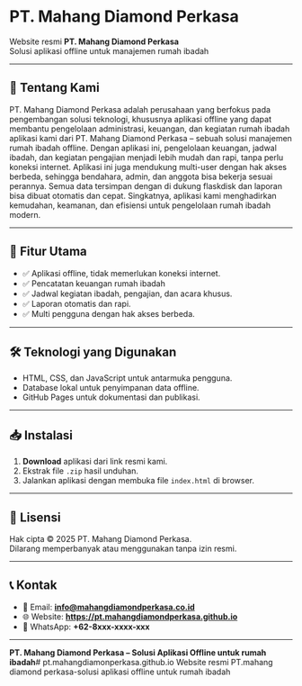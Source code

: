 # PT. Mahang Diamond Perkasa

Website resmi **PT. Mahang Diamond Perkasa**  
Solusi aplikasi offline untuk manajemen rumah ibadah 

---

## 📌 Tentang Kami
PT. Mahang Diamond Perkasa adalah perusahaan yang berfokus pada pengembangan solusi teknologi, khususnya aplikasi offline yang dapat membantu pengelolaan administrasi, keuangan, dan kegiatan rumah ibadah aplikasi kami dari PT. Mahang Diamond Perkasa – sebuah solusi manajemen rumah ibadah offline.
Dengan aplikasi ini, pengelolaan keuangan, jadwal ibadah, dan kegiatan pengajian menjadi lebih mudah dan rapi, tanpa perlu koneksi internet.
Aplikasi ini juga mendukung multi-user dengan hak akses berbeda, sehingga bendahara, admin, dan anggota bisa bekerja sesuai perannya.
Semua data tersimpan dengan di dukung flaskdisk dan laporan bisa dibuat otomatis dan cepat.
Singkatnya, aplikasi kami menghadirkan kemudahan, keamanan, dan efisiensi untuk pengelolaan rumah ibadah modern.

---

## 🎯 Fitur Utama
- ✅ Aplikasi offline, tidak memerlukan koneksi internet.
- ✅ Pencatatan keuangan rumah ibadah
- ✅ Jadwal kegiatan ibadah, pengajian, dan acara khusus.
- ✅ Laporan otomatis dan rapi.
- ✅ Multi pengguna dengan hak akses berbeda.

---

## 🛠️ Teknologi yang Digunakan
- HTML, CSS, dan JavaScript untuk antarmuka pengguna.
- Database lokal untuk penyimpanan data offline.
- GitHub Pages untuk dokumentasi dan publikasi.

---

## 📥 Instalasi
1. **Download** aplikasi dari link resmi kami.
2. Ekstrak file `.zip` hasil unduhan.
3. Jalankan aplikasi dengan membuka file `index.html` di browser.

---

## 📄 Lisensi
Hak cipta © 2025 PT. Mahang Diamond Perkasa.  
Dilarang memperbanyak atau menggunakan tanpa izin resmi.

---

## 📞 Kontak
- 📧 Email: **info@mahangdiamondperkasa.co.id**
- 🌐 Website: **https://pt.mahangdiamondperkasa.github.io**
- 📱 WhatsApp: **+62-8xxx-xxxx-xxx**

---

**PT. Mahang Diamond Perkasa – Solusi Aplikasi Offline untuk rumah ibadah**# pt.mahangdiamonperkasa.github.io
Website resmi PT.mahang diamond perkasa-solusi aplikasi offline untuk rumah ibadah

